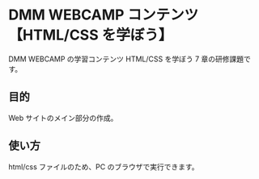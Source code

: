 # DMM WEBCAMP コンテンツ【HTML/CSS を学ぼう】

DMM WEBCAMP の学習コンテンツ HTML/CSS を学ぼう 7 章の研修課題です。

## 目的

Web サイトのメイン部分の作成。

## 使い方

html/css ファイルのため、PC のブラウザで実行できます。
